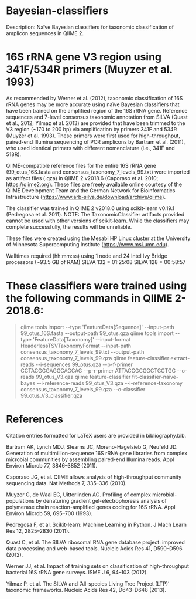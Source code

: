 # Bayesian-classifiers
Description: Naïve Bayesian classifiers for taxonomic classification of amplicon sequences in QIIME 2.

# 16S rRNA gene V3 region using 341F/534R primers (Muyzer et al. 1993)
As recommended by Werner et al. (2012), taxonomic classification of 16S rRNA genes may be more accurate using naïve Bayesian classifiers that have been trained on the amplified region of the 16S rRNA gene. Reference sequences and 7-level consensus taxonomic annotation from SILVA (Quast et al., 2012; Yilmaz et al. 2013) are provided that have been trimmed to the V3 region (~170 to 200 bp) via amplification by primers 341F and 534R (Muyzer et al. 1993). These primers were first used for high-throughput, paired-end Illumina sequencing of PCR amplicons by Bartram et al. (2011), who used identical primers with different nomenclature (i.e., 341F and 518R).

QIIME-compatible reference files for the entire 16S rRNA gene (99_otus_16S.fasta and consensus_taxonomy_7_levels_99.txt) were imported as artifact files (.qza) in QIIME 2 v2018.6 (Caporaso et al. 2010; https://qiime2.org). These files are freely available online courtesy of the QIIME Development Team and the German Network for Bioinformatics Infrastructure (https://www.arb-silva.de/download/archive/qiime).

The classifier was trained in QIIME 2 v2018.6 using scikit-learn v0.19.1 (Pedregosa et al. 2011). NOTE: The TaxonomicClassifier artifacts provided cannot be used with other versions of scikit-learn. While the classifiers may complete successfully, the results will be unreliable.

These files were created using the Mesabi HP Linux cluster at the University of Minnesota Supercomputing Institute (https://www.msi.umn.edu).

Walltimes required (hh:mm:ss) using 1 node and 24 Intel Ivy Bridge processors (~93.5 GB of RAM)
SILVA 132 = 01:25:08
SILVA 128 = 00:58:57

# These classifiers were trained using the following commands in QIIME 2-2018.6:
> qiime tools import --type 'FeatureData[Sequence]' --input-path 99_otus_16S.fasta --output-path 99_otus.qza
> qiime tools import --type 'FeatureData[Taxonomy]' --input-format HeaderlessTSVTaxonomyFormat --input-path consensus_taxonomy_7_levels_99.txt --output-path consensus_taxonomy_7_levels_99.qza
> qiime feature-classifier extract-reads --i-sequences 99_otus.qza --p-f-primer CCTACGGGAGGCAGCAG --p-r-primer ATTACCGCGGCTGCTGG --o-reads 99_otus_V3.qza
> qiime feature-classifier fit-classifier-naive-bayes --i-reference-reads 99_otus_V3.qza --i-reference-taxonomy consensus_taxonomy_7_levels_99.qza --o-classifier 99_otus_V3_classifier.qza

# References
Citation entries formatted for LaTeX users are provided in bibliography.bib.

Bartram AK, Lynch MDJ, Stearns JC, Moreno-Hagelsieb G, Neufeld JD. Generation of multimillion-sequence 16S rRNA gene libraries from complex microbial communities by assembling paired-end Illumina reads. Appl Environ Microb 77, 3846–3852 (2011).

Caporaso JG, et al. QIIME allows analysis of high-throughput community sequencing data. Nat Methods 7, 335–336 (2010).

Muyzer G, de Waal EC, Uitterlinden AG. Profiling of complex microbial-populations by denaturing gradient gel-electrophoresis analysis of polymerase chain reaction-amplified genes coding for 16S rRNA. Appl Environ Microb 59, 695–700 (1993).

Pedregosa F, et al. Scikit-learn: Machine Learning in Python. J Mach Learn Res 12, 2825–2830 (2011).

Quast C, et al. The SILVA ribosomal RNA gene database project: improved data processing and web-based tools. Nucleic Acids Res 41, D590–D596 (2012).

Werner JJ, et al. Impact of training sets on classification of high-throughput bacterial 16S rRNA gene surveys. ISME J 6, 94–103 (2012).

Yilmaz P, et al. The SILVA and ‘All-species Living Tree Project (LTP)’ taxonomic frameworks. Nucleic Acids Res 42, D643–D648 (2013).
